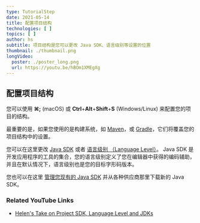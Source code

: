 ```yaml
---
type: TutorialStep
date: 2021-05-14
title: 配置项目结构
technologies: [ ]
topics: [ ]
author: hs
subtitle: 项目结构是您可以更改 Java SDK、语言级别等设置的位置
thumbnail: ./thumbnail.png
longVideo:
  poster: ./poster_long.png
  url: https://youtu.be/hBOm1XMEgXg
---
```


## 配置项目结构
您可以使用 **⌘;** (macOS) 或 **Ctrl**+**Alt**+**Shift**+**S** (Windows/Linux) 来配置您的项目的结构。

最重要的是，如果您使用的是构建系统，如 [Maven](https://maven.apache.org/)，或 [Gradle](https://gradle.org/)，它们将覆盖您的项目结构中的设置。

您可以在这里更改 [Java SDK](https://www.jetbrains.com/help/idea/project-settings-and-structure.html?keymap=primary_windows#project-sdk) 或者 [语言级别 （Language Level）](https://www.jetbrains.com/help/idea/project-settings-and-structure.html?keymap=primary_windows#language-level)。 Java SDK 是开发应用程序的工具的集合，您的语言级别定义了您在编辑器中获得的编码辅助，并且在默认情况下，语言级别也是您的目标字形码版本。

您也可以在这里 [管理您现有的 Java SDK](https://www.jetbrains.com/help/idea/sdk.html?keymap=primary_windows#define-sdk) 并从各种供应商那里下载新的 Java SDK。

### Related YouTube Links
- [Helen's Take on Project SDK, Language Level and JDKs](https://www.youtube.com/watch?v=W4EK_KVgfkw)